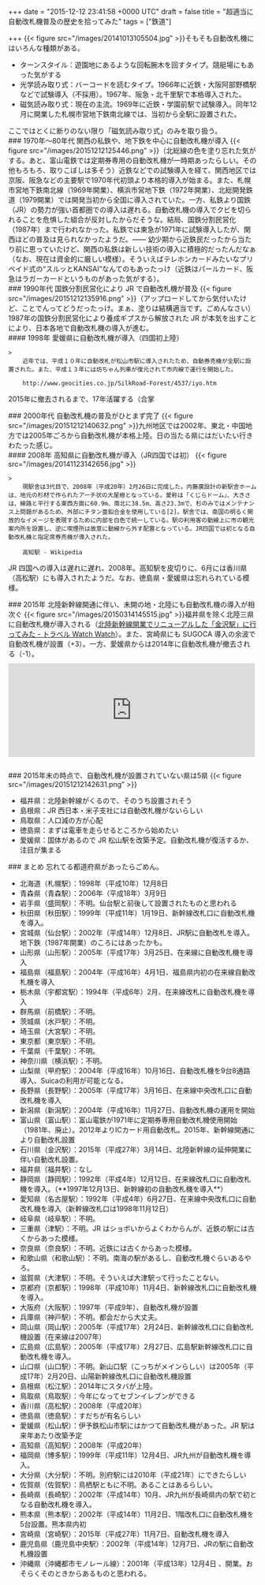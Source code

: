 
+++
date = "2015-12-12 23:41:58 +0000 UTC"
draft = false
title = "超適当に自動改札機普及の歴史を拾ってみた"
tags = ["鉄道"]

+++
{{< figure src="/images/20141013105504.jpg"  >}}そもそも自動改札機にはいろんな種類がある。

<ul>
<li>ターンスタイル：遊園地にあるような回転腕木を回すタイプ。競艇場にもあった気がする</li>
<li>光学読み取り式：バーコードを読むタイプ。1966年に近鉄・大阪阿部野橋駅などで試験導入（不採用）。1967年、阪急・北千里駅で本格導入された。</li>
<li>磁気読み取り式：現在の主流。1969年に近鉄・学園前駅で試験導入。同年12月に開業した札幌市営地下鉄南北線では、当初から全駅に設置された。</li>
</ul>ここではとくに断りのない限り「磁気読み取り式」のみを取り扱う。

<div class="section">
    ### 1970年～80年代 関西の私鉄や、地下鉄を中心に自動改札機が導入
    {{< figure src="/images/20151212125446.png"  >}}（北総線の色を塗り忘れた気がする。あと、富山電鉄では定期券専用の自動改札機が一時期あったらしい。その他もろもろ、取りこぼしは多そう）近鉄などでの試験導入を経て、関西地区では京阪、阪急などの主要駅で1970年代初頭より本格的導入が始まる。また、札幌市営地下鉄南北線（1969年開業）、横浜市営地下鉄（1972年開業）、北総開発鉄道（1979開業）では開発当初から全国に導入されていた。一方、私鉄より国鉄（JR）の勢力が強い首都圏での導入は遅れる。自動改札機の導入でクビを切られることを危惧した組合が反対したからだそうな。結局、国鉄分割民営化（1987年）まで行われなかった。私鉄では東急が1971年に試験導入したが、関西ほどの普及は見られなかったようだ。―― 幼少期から近鉄民だったから当たり前に思っていたけど、関西の私鉄は新しい技術の導入に積極的だったんだなぁ（なお、現在は資金的に厳しい模様）。そういえばテレホンカードみたいなプリペイド式の“スルッとKANSAI”なんてのもあったっけ（近鉄はパールカード、阪急はラガーカードというものがあった気がする）。

</div>
<div class="section">
    ### 1990年代 国鉄分割民営化により JR で自動改札機が普及
    {{< figure src="/images/20151212135916.png"  >}}（アップロードしてから気付いたけど、ことでんってどうだったっけ。まぁ、塗りは結構適当です。ごめんなさい）1987年の国鉄分割民営化により養成ギプスから解放された JR が本気を出すことにより、日本各地で自動改札機の導入が進む。

<div class="section">
    #### 1998年 愛媛県に自動改札機が導入（四国初上陸）
    
    >
        近年では、平成１０年に自動改札が松山市駅に導入されたため、自動券売機が全駅に設置された。また、平成１３年には坊ちゃん列車が復元されて市内線で運行を開始した。

        http://www.geocities.co.jp/SilkRoad-Forest/4537/iyo.htm
    
2015年に撤去されるまで、17年活躍する（合掌

</div>
</div>
<div class="section">
    ### 2000年代 自動改札機の普及がひとまず完了
    {{< figure src="/images/20151212140632.png"  >}}九州地区では2002年、東北・中国地方では2005年ごろから自動改札機が本格上陸。日の当たる県にはだいたい行きわたった感じ。

<div class="section">
    #### 2008年 高知県に自動改札機が導入（JR四国では初）
    {{< figure src="/images/20141123142656.jpg"  >}}<br/>


    >
        現駅舎は3代目で、2008年（平成20年）2月26日に完成した。内藤廣設計の新駅舎ホームは、地元の杉材で作られたアーチ状の大屋根となっている。愛称は「くじらドーム」、大きさは、線路と平行する東西方面に60.9m、南北に38.5m、高さ23.3mで、杉のみではメンテナンス上問題があるため、外部にチタン亜鉛合金を使用している[2]。駅舎では、南国の明るく開放的なイメージを表現するために内部を白色で統一している。駅の利用客の動線上に市の観光案内所を設置し、逆に喫煙所は故意に動線から外す配置となっている。JR四国では初となる自動改札機と指定席券売機が導入された。

        高知駅 - Wikipedia
    
JR 四国への導入は遅れに遅れ、2008年。高知駅を皮切りに、6月には香川県（高松駅）にも導入されたようだ。なお、徳島県・愛媛県は忘れられている模様。

</div>
</div>
<div class="section">
    ### 2015年 北陸新幹線開通に伴い、未開の地・北陸にも自動改札機の導入が相次ぐ
    {{< figure src="/images/20150314145515.jpg"  >}}福井県を除く北陸三県に自動改札機が導入される（<a href="http://travel.watch.impress.co.jp/docs/news/20150416_697806.html">北陸新幹線開業でリニューアルした「金沢駅」に行ってみた - トラベル Watch Watch</a>）。また、宮崎県にも SUGOCA 導入の余波で自動改札機が設置（+3）。一方、愛媛県からは2014年に自動改札機が撤去される（-1）。<iframe src="https://hatenablog-parts.com/embed?url=https%3A%2F%2Fblog.daruyanagi.jp%2Fentry%2F2015%2F12%2F10%2F165933" title="ウチの県には自動改札機がない……否！　捨て去ったのだ！！ - だるろぐ" class="embed-card embed-blogcard" scrolling="no" frameborder="0" style="display: block; width: 100%; height: 190px; max-width: 500px; margin: 10px 0px;"></iframe><br/>


</div>
<div class="section">
    ### 2015年末の時点で、自動改札機が設置されていない県は5県
    {{< figure src="/images/20151212142631.png"  >}}<br/>


<ul>
<li>福井県：北陸新幹線がくるので、そのうち設置されそう</li>
<li>島根県：JR 西日本・米子支社には自動改札機がないらしい</li>
<li>鳥取県：人口減の方が心配</li>
<li>徳島県：まずは電車を走らせるところから始めたい</li>
<li>愛媛県：国体があるので JR 松山駅を改築予定。自動改札機が復活するか、注目が集まる</li>
</ul>
</div>
<div class="section">
    ### まとめ
    忘れてる都道府県があったらごめん。

<ul>
<li>北海道（札幌駅）：1998年（平成10年）12月8日</li>
<li>青森県（青森駅）：2006年（平成18年）3月9日</li>
<li>岩手県（盛岡駅）：不明。仙台駅と前後して設置されたものと思われる</li>
<li>秋田県（秋田駅）：1999年（平成11年）1月19日、新幹線改札口に自動改札機を導入。</li>
<li>宮城県（仙台駅）：2002年（平成14年）12月8日、JR駅に自動改札を導入。地下鉄（1987年開業）のころにはあったかも。</li>
<li>山形県（山形駅）：2005年（平成17年）3月25日、在来線に自動改札機を導入</li>
<li>福島県（福島駅）：2004年（平成16年）4月1日、福島県内初の在来線自動改札機を導入</li>
<li>栃木県（宇都宮駅）：1994年（平成6年）2月、在来線改札に自動改札機を導入</li>
<li>群馬県（前橋駅）：不明。</li>
<li>茨城県（水戸駅）：不明。</li>
<li>埼玉県（大宮駅）：不明。</li>
<li>東京都（東京駅）：不明。</li>
<li>千葉県（千葉駅）：不明。</li>
<li>神奈川県（横浜駅）：不明。</li>
<li>山梨県（甲府駅）：2004年（平成16年）10月16日、自動改札機を9台8通路導入、Suicaの利用が可能となる。</li>
<li>長野県（長野駅）：2005年（平成17年）3月16日、在来線中央改札口に自動改札機を導入</li>
<li>新潟県（新潟駅）：2004年（平成16年）11月27日、自動改札機の運用を開始</li>
<li>富山県（富山駅）：富山電鉄が1971年に定期券専用自動改札機使用開始（1981年、廃止）。2012年よりICカード用自動改札。2015年、新幹線開通により自動改札設置</li>
<li>石川県（金沢駅）：2015年（平成27年）3月14日、北陸新幹線の延伸開業に伴い自動改札設置。</li>
<li>福井県（福井駅）：なし</li>
<li>静岡県（静岡駅）：1992年（平成4年）12月12日、在来線改札口に自動改札機を導入。（**1997年12月13日、新幹線初の自動改札機を導入**）</li>
<li>愛知県（名古屋駅）：1992年（平成4年）6月27日、在来線中央改札口に自動改札機を導入（新幹線改札口は1998年11月12日）</li>
<li>岐阜県（岐阜駅）：不明。</li>
<li>三重県（津駅）：不明。JR はショボいからよくわからんが、近鉄の駅には古くからあった模様。</li>
<li>奈良県（奈良駅）：不明。近鉄には古くからあった模様。</li>
<li>和歌山県（和歌山駅）：不明。南海の駅があるし、自動改札機ぐらいあるやろ。</li>
<li>滋賀県（大津駅）：不明。そういえば大津駅って行ったことない。</li>
<li>京都府（京都駅）：1998年（平成10年）11月4日、新幹線改札口に自動改札機を導入。</li>
<li>大阪府（大阪駅）：1997年（平成9年）、自動改札機が設置</li>
<li>兵庫県（神戸駅）：不明。都会だから大丈夫。</li>
<li>岡山県（岡山駅）：2005年（平成17年）2月24日、新幹線改札口に自動改札機設置（在来線は2007年）</li>
<li>広島県（広島駅）：2005年（平成17年）2月27日、広島駅新幹線改札口に自動改札機を導入。</li>
<li>山口県（山口駅）：不明。新山口駅（こっちがメインらしい）は2005年（平成17年）2月20日、山陽新幹線改札口に自動改札機設置</li>
<li>島根県（松江駅）：2014年にスタバが上陸。</li>
<li>鳥取県（鳥取駅）：今年になってセブンイレブンができる</li>
<li>香川県（高松駅）：2008年（平成20年）</li>
<li>徳島県（徳島駅）：すだちが有名らしい</li>
<li>愛媛県（松山駅）：伊予鉄松山市駅にはかつて自動改札機があった。JR 駅は来年あたり改築予定</li>
<li>高知県（高知駅）：2008年（平成20年）</li>
<li>福岡県（博多駅）：1999年（平成11年）12月4日、JR九州が自動改札機を導入。</li>
<li>大分県（大分駅）：不明。別府駅には2010年（平成21年）にできたらしい</li>
<li>佐賀県（佐賀駅）：鳥栖駅ともに不明。あることはあるらしい。</li>
<li>長崎県（長崎駅）：2002年（平成14年）10月、JR九州が長崎県内の駅で初となる自動改札機を導入。</li>
<li>熊本県（熊本駅）：2002年（平成14年）11月2日、1階改札口に自動改札機を5台設置。熊本県内初</li>
<li>宮崎県（宮崎駅）：2015年（平成27年）11月7日、自動改札機を導入</li>
<li>鹿児島県（鹿児島中央駅）：2002年（平成14年）12月7日、JRの駅に自動改札機設置</li>
<li>沖縄県（沖縄都市モノレール線）：2001年（平成13年）12月4日 、開業。おそらくそのときからあるものと思われる。</li>
</ul>
</div>

